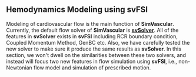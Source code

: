 ## Hemodynamics Modeling using **svFSI**

Modeling of cardiovascular flow is the main function of **SimVascular**. Currently, the default flow solver of **SimVascular** is [**svSolver**](flowsolver.html). All of the features in **svSolver** exists in **svFSI** including RCR boundary condition, Coupled Momentum Method, GenBC etc. Also, we have carefully tested the new solver to make sure it produce the same results as **svSolver**. In this section, we won't dwell on the similarities between these two solvers, and instead will focus two new features in flow simulation using **svFSI**, i.e., non-Newtonian flow model and simulation of prescribed motion.
